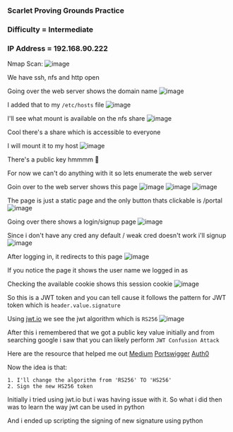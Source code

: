 <h3> Scarlet Proving Grounds Practice </h3>

### Difficulty = Intermediate

### IP Address = 192.168.90.222

Nmap Scan:
![image](https://user-images.githubusercontent.com/127159644/224586187-fae11163-7370-4fea-86ae-d99473807e2f.png)

We have ssh, nfs and http open 

Going over the web server shows the domain name
![image](https://user-images.githubusercontent.com/127159644/224586517-d17413ea-3d64-4146-a68e-72b4d6b49d59.png)

I added that to my `/etc/hosts` file 
![image](https://user-images.githubusercontent.com/127159644/224586558-8d9aead4-2ba2-4372-843e-393ae1b9d2b0.png)

I'll see what mount is available on the nfs share
![image](https://user-images.githubusercontent.com/127159644/224586592-6e77df84-ec35-46e8-ac47-37b06ca6d119.png)

Cool there's a share which is accessible to everyone

I will mount it to my host
![image](https://user-images.githubusercontent.com/127159644/224586786-89c57c01-f0cb-4f94-aef1-fe69f327a56d.png)

There's a public key hmmmm 🤔

For now we can't do anything with it so lets enumerate the web server

Goin over to the web server shows this page
![image](https://user-images.githubusercontent.com/127159644/224586869-8dca2727-f94a-476a-a970-fc56b708e5c2.png)
![image](https://user-images.githubusercontent.com/127159644/224586892-2cdebbd1-dd0c-4e54-bb3c-6140a237cb6e.png)
![image](https://user-images.githubusercontent.com/127159644/224586925-f17a4107-7460-4830-97b2-0ba73bcf4965.png)

The page is just a static page and the only button thats clickable is /portal
![image](https://user-images.githubusercontent.com/127159644/224587000-49f9c564-3e58-4d21-b6cc-bb78d2640789.png)

Going over there shows a login/signup page
![image](https://user-images.githubusercontent.com/127159644/224587029-dfab68d9-dd29-4224-9844-60e06207da1c.png)

Since i don't have any cred any default / weak cred doesn't work i'll signup 
![image](https://user-images.githubusercontent.com/127159644/224587082-338e2f9c-d819-4129-a26f-3565fce97df3.png)

After logging in, it redirects to this page
![image](https://user-images.githubusercontent.com/127159644/224587183-ea099eb0-3d4d-4ec4-9f19-867137e00f36.png)

If you notice the page it shows the user name we logged in as 

Checking the available cookie shows this session cookie
![image](https://user-images.githubusercontent.com/127159644/224587252-d37a9682-1b9b-4b66-98d5-fb94aefdcffa.png)

So this is a JWT token and you can tell cause it follows the pattern for JWT token which is `header.value.signature`

Using [jwt.io](https://jwt.io/) we see the jwt algorithm which is `RS256`
![image](https://user-images.githubusercontent.com/127159644/224587413-53993398-1740-41fe-9610-9322aedd9488.png)

After this i remembered that we got a public key value initially and from searching google i saw that you can likely perform `JWT Confusion Attack`

Here are the resource that helped me out
[Medium](https://nav7neeet.medium.com/jwt-key-confusion-attack-part1-556c2db4f148)
[Portswigger](https://portswigger.net/web-security/jwt/algorithm-confusion)
[Auth0](https://auth0.com/blog/how-to-handle-jwt-in-python/)

Now the idea is that:

```
1. I'll change the algorithm from 'RS256' TO 'HS256'
2. Sign the new HS256 token
```

Initially i tried using jwt.io but i was having issue with it. So what i did then was to learn the way jwt can be used in python 

And i ended up scripting the signing of new signature using python



